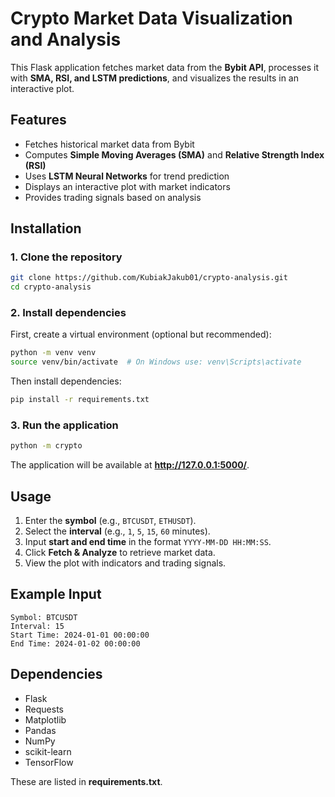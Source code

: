 # Crypto Market Data Visualization and Analysis

This Flask application fetches market data from the **Bybit API**, processes it with **SMA, RSI, and LSTM predictions**, and visualizes the results in an interactive plot.

## Features
- Fetches historical market data from Bybit
- Computes **Simple Moving Averages (SMA)** and **Relative Strength Index (RSI)**
- Uses **LSTM Neural Networks** for trend prediction
- Displays an interactive plot with market indicators
- Provides trading signals based on analysis

## Installation
### 1. Clone the repository
```bash
git clone https://github.com/KubiakJakub01/crypto-analysis.git
cd crypto-analysis
```

### 2. Install dependencies
First, create a virtual environment (optional but recommended):
```bash
python -m venv venv
source venv/bin/activate  # On Windows use: venv\Scripts\activate
```

Then install dependencies:
```bash
pip install -r requirements.txt
```

### 3. Run the application
```bash
python -m crypto
```

The application will be available at **http://127.0.0.1:5000/**.

## Usage
1. Enter the **symbol** (e.g., `BTCUSDT`, `ETHUSDT`).
2. Select the **interval** (e.g., `1`, `5`, `15`, `60` minutes).
3. Input **start and end time** in the format `YYYY-MM-DD HH:MM:SS`.
4. Click **Fetch & Analyze** to retrieve market data.
5. View the plot with indicators and trading signals.

## Example Input
```
Symbol: BTCUSDT
Interval: 15
Start Time: 2024-01-01 00:00:00
End Time: 2024-01-02 00:00:00
```

## Dependencies
- Flask
- Requests
- Matplotlib
- Pandas
- NumPy
- scikit-learn
- TensorFlow

These are listed in **requirements.txt**.
